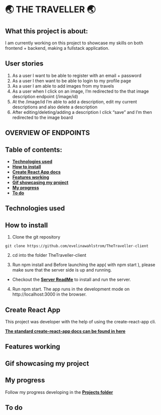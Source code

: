  # :earth_asia: THE TRAVELLER :earth_asia:
## What this project is about:

I am currently working on this project to showcase my skills on both frontend + backend, making a fullstack application.

## User stories

1.	As a user I want to be able to register with an email + password 
2.	As a user I then want to be able to login to my profile page 
3.	As a user I am able to add images from my travels
4.	As a user when I click on an image, I’m redirected to the that image description endpoint (/image/id)
5.	At the /image/id I’m able to add a description, edit my current descriptions and also delete a description
6.	After editing/deleting/adding a description I click “save” and I’m then redirected to the image board

## OVERVIEW OF ENDPOINTS

## Table of contents:
- **[Technologies used](#technologies-used)**
- **[How to install](#how-to-install)**
- **[Create React App docs](#create-react-app)**
- **[Features working](#features-working)**
- **[Gif showcasing my project](#gif-showing-my-login-page)**
- **[My progress](#my-progress)**
- **[To do](#to-do)**

## Technologies used

## How to install

1. Clone the git repository

`git clone https://github.com/evelinawahlstrom/TheTraveller-client`

2. cd into the folder TheTraveller-client

3. Run npm install and Before launching the app( with npm start ), please make sure that the server side is up and running.
-  Checkout the **[Server ReadMe](https://github.com/evelinawahlstrom/TheTraveller-server)** to install and run the server.

4. Run npm start. The app runs in the development mode on http://localhost:3000 in the browser.

## Create React App

This project was developer with the help of using the create-react-app cli.

**[The standard create-react-app docs can be found in here](./create-react-app-docs.md)**


## Features working


## Gif showcasing my project


## My progress
Follow my progress developing in the **[Projects folder](https://github.com/evelinawahlstrom/TheTraveller-client/projects)**

## To do


